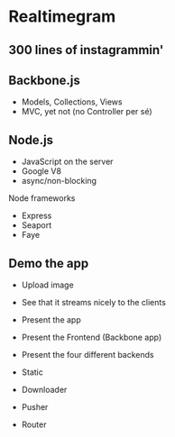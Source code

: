 Realtimegram
============

300 lines of instagrammin'
--------------------------

Backbone.js
-----------
* Models, Collections, Views
* MVC, yet not (no Controller per sé)

Node.js
-------
* JavaScript on the server
* Google V8
* async/non-blocking

Node frameworks
* Express
* Seaport
* Faye

Demo the app
------------
* Upload image
* See that it streams nicely to the clients

* Present the app
 * Present the Frontend (Backbone app)
 * Present the four different backends
  * Static
  * Downloader
  * Pusher
  * Router
